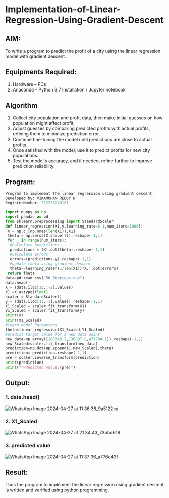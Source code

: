 # Implementation-of-Linear-Regression-Using-Gradient-Descent

## AIM:
To write a program to predict the profit of a city using the linear regression model with gradient descent.

## Equipments Required:
1. Hardware – PCs
2. Anaconda – Python 3.7 Installation / Jupyter notebook

## Algorithm
1. Collect city population and profit data, then make initial guesses on how population might affect profit.
2. Adjust guesses by comparing predicted profits with actual profits, refining them to minimize prediction error.
3. Continue fine-tuning the model until predictions are close to actual profits.
4. Once satisfied with the model, use it to predict profits for new city populations.
5. Test the model's accuracy, and if needed, refine further to improve prediction reliability.
   
## Program:

```py
Program to implement the linear regression using gradient descent.
Developed by: VIKAMUHAN REDDY.N
RegisterNumber: 212223240181

import numpy as np
import pandas as pd
from sklearn.preprocessing import StandardScaler
def linear_regression(X1,y,learning_rate=0.1,num_iters=1000):
 X = np.c_[np.ones(len(X1)),X1]
 theta = np.zeros(X.shape[1]).reshape(-1,1)
 for _ in range(num_iters):
  #Calculate predictions
  predictions = (X).dot(theta).reshape(-1,1)
  #Calculate errors
  errors=(predictions-y).reshape(-1,1)
  #update theta using gradient descent
  theta-=learning_rate*(1/len(X1))*X.T.dot(errors)
 return theta
data=pd.read_csv("50_Startups.csv")
data.head()
X = (data.iloc[1:,:-2].values)
X1 =X.astype(float)
scaler = StandardScaler()
y = (data.iloc[1:,-1].values).reshape(-1,1)
X1_Scaled = scaler.fit_transform(X1)
Y1_Scaled = scaler.fit_transform(y)
print(X)
print(X1_Scaled)
#learn model Parameters
theta=linear_regression(X1_Scaled,Y1_Scaled)
#predict target calue for a new data point
new_data=np.array([165349.2,136897.8,471784.1]).reshape(-1,1)
new_Scaled=scaler.fit_transform(new_data)
prediction=np.dot(np.append(1,new_Scaled),theta)
prediction= prediction.reshape(-1,1)
pre = scaler.inverse_transform(prediction)
print(prediction)
print(f"Predicted value:{pre}")
```
## Output:
### 1. data.head()
![WhatsApp Image 2024-04-27 at 11 36 38_9a5122ca](https://github.com/vikamuhan-reddy/Implementation-of-Linear-Regression-Using-Gradient-Descent/assets/144928933/4bf16cc9-829f-4a9e-b3ee-d407b59858f7)

### 2. X1_Scaled
![WhatsApp Image 2024-04-27 at 21 34 43_73bbd618](https://github.com/vikamuhan-reddy/Implementation-of-Linear-Regression-Using-Gradient-Descent/assets/144928933/bf16508b-14de-4bca-92da-7b9ceab013f1)


### 3. predicted value
![WhatsApp Image 2024-04-27 at 11 37 36_a776e43f](https://github.com/vikamuhan-reddy/Implementation-of-Linear-Regression-Using-Gradient-Descent/assets/144928933/eafb7895-a0c6-4025-8016-2ed3a9628499)

## Result:
Thus the program to implement the linear regression using gradient descent is written and verified using python programming.
